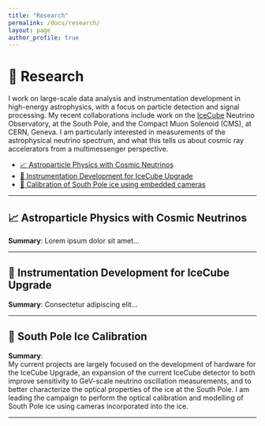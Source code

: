 ```yaml
---
title: "Research"
permalink: /docs/research/
layout: page
author_profile: true
---
```

# 🧪 <span id="research">Research</span>
I work on large-scale data analysis and instrumentation development in high-energy astrophysics, with a focus on particle detection and signal processing. My recent collaborations include work on the [IceCube](https://icecube.wisc.edu/) Neutrino Observatory, at the South Pole, and the Compact Muon Solenoid (CMS), at CERN, Geneva. I am particularly interested in measurements of the astrophysical neutrino spectrum, and what this tells us about cosmic ray accelerators from a multimessenger perspective.

- [📈 Astroparticle Physics with Cosmic Neutrinos](#project-1)
- [📡 Instrumentation Development for IceCube Upgrade](#project-2)
- [🔭 Calibration of South Pole ice using embedded cameras](#project-3)

---

## 📈 Astroparticle Physics with Cosmic Neutrinos  

**Summary**: Lorem ipsum dolor sit amet...

---

## 📡 Instrumentation Development for IceCube Upgrade
  
**Summary**: Consectetur adipiscing elit...

---

## 🔭 South Pole Ice Calibration
**Summary**: <br>
      My current projects are largely focused on the development of hardware for the IceCube Upgrade, an expansion of the current IceCube detector to both improve sensitivity to GeV-scale neutrino oscillation measurements, and to better characterize the optical properties of the ice at the South Pole. I am leading the campaign to perform the optical calibration and modelling of South Pole ice using cameras incorporated into the ice. 

---